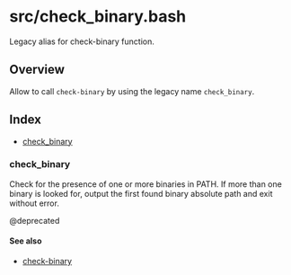 # src/check_binary.bash

Legacy alias for check-binary function.

## Overview

Allow to call `check-binary` by using the legacy name `check_binary`.

## Index

* [check_binary](#check_binary)

### check_binary

Check for the presence of one or more binaries in PATH.
If more than one binary is looked for, output the first found binary
absolute path and exit without error.

@deprecated

#### See also

* [check-binary](./check-binary.md#check-binary)

